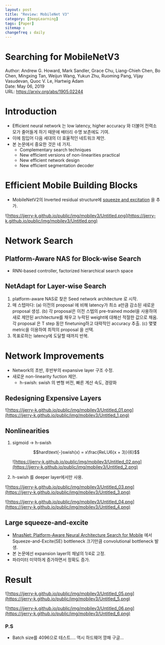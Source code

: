 ```yaml
---
layout: post
title: "Review: MobileNet V3"
category: [DeepLearning]
tags: [Paper]
sitemap :
changefreq : daily
---
```


# Searching for MobileNetV3

Author: Andrew G. Howard, Mark Sandler, Grace Chu, Liang-Chieh Chen, Bo Chen, Mingxing Tan,
Weijun Wang, Yukun Zhu, Ruoming Pang, Vijay Vasudevan, Quoc V. Le, Hartwig Adam  
Date: May 06, 2019  
URL: https://arxiv.org/abs/1905.02244

# **Introduction**

- Efficient neural network 는 low latency, higher accuracy 와 더불어 전력소모가 줄어들게 하기 때문에 배터리 수명 보존에도 기여.
- 이에 힘입어 다음 세대의 더 효율적인 네트워크 제안.
- 본 논문에서 중요한 것은 네 가지.
    - Complementary search techniques
    - New efficient versions of non-linearities practical
    - New efficient network design
    - New efficient segmentation decoder

# **Efficient Mobile Building Blocks**

- MobileNetV2의 Inverted residual structure에 [squeeze and excitation](https://arxiv.org/abs/1709.01507) 을 추가.

![https://jjerry-k.github.io/public/img/mobilev3/Untitled.png](https://jjerry-k.github.io/public/img/mobilev3/Untitled.png)

# **Network Search**

## **Platform-Aware NAS for Block-wise Search**

- RNN-based controller, factorized hierarchical search space

## **NetAdapt for Layer-wise Search**

1. platform-aware NAS로 찾은 Seed network architecture 로 시작. 
2. 매 스텝마다:
(a) 이전의 proposal 에 비해 latency가 최소 a만큼 감소된 새로운 proposal 생성. 
(b) 각 proposal은 이전 스텝의 pre-trained model을 사용하여 새로 제안된 architecture를 채우고 누락된 weight에 대해선 적절한 값으로 채움. 각 proposal 은 T step 동안 finetuning하고 대략적인 accuracy 추출.
(c) 몇몇 metric을 이용하여 최적의 proposal 을 선택.
3. 목표로하는 latency에 도달할 때까지 반복.

# **Network Improvements**

- Network의 초반, 후반부의 expansive layer 구조 수정.
- 새로운 non-linearity fuction 제안.
    - h-swish: swish 의 변형 버전, 빠른 계산 속도, 경량화

## **Redesigning Expensive Layers**

![https://jjerry-k.github.io/public/img/mobilev3/Untitled_01.png](https://jjerry-k.github.io/public/img/mobilev3/Untitled_1.png)

## **Nonlinearities**

1. sigmoid → h-swish

    $$hard\text{-}swish(x) = x\frac{ReLU6(x + 3)}{6}$$

    ![https://jjerry-k.github.io/public/img/mobilev3/Untitled_02.png](https://jjerry-k.github.io/public/img/mobilev3/Untitled_2.png)

2. h-swish 를 deeper layer에서만 사용.

![https://jjerry-k.github.io/public/img/mobilev3/Untitled_03.png](https://jjerry-k.github.io/public/img/mobilev3/Untitled_3.png)

![https://jjerry-k.github.io/public/img/mobilev3/Untitled_04.png](https://jjerry-k.github.io/public/img/mobilev3/Untitled_4.png)

## **Large squeeze-and-excite**

- [MnasNet: Platform-Aware Neural Architecture Search for Mobile](https://arxiv.org/abs/1807.11626) 에서 Squeeze-and-Excite(SE) bottleneck 크기만큼 convolutional bottleneck 발생.
- 본 논문에선 expansion layer의 채널의 1/4로 고정.
- 파라미터 미약하게 증가하면서 정확도 증가.

# Result

![https://jjerry-k.github.io/public/img/mobilev3/Untitled_05.png](https://jjerry-k.github.io/public/img/mobilev3/Untitled_5.png)

![https://jjerry-k.github.io/public/img/mobilev3/Untitled_06.png](https://jjerry-k.github.io/public/img/mobilev3/Untitled_6.png)

### P.S

- Batch size를 4096으로 테스트.... 역시 하드웨어 깡패 구글...
